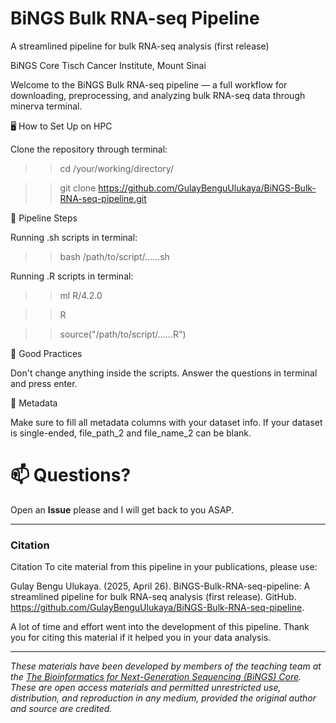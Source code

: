 # BiNGS Bulk RNA-seq Pipeline
A streamlined pipeline for bulk RNA-seq analysis (first release)

BiNGS Core	Tisch Cancer Institute, Mount Sinai

Welcome to the BiNGS Bulk RNA-seq pipeline — a full workflow for downloading, preprocessing, and analyzing bulk RNA-seq data through minerva terminal.

🖥️ How to Set Up on HPC

Clone the repository through terminal:

>> cd /your/working/directory/

>> git clone https://github.com/GulayBenguUlukaya/BiNGS-Bulk-RNA-seq-pipeline.git

🔄 Pipeline Steps

Running .sh scripts in terminal:

>> bash /path/to/script/......sh
  
  
Running .R scripts in terminal:

>> ml R/4.2.0
  
>> R
  
>> source("/path/to/script/......R")
  

🧹 Good Practices

Don't change anything inside the scripts. Answer the questions in terminal and press enter.

🔖 Metadata

Make sure to fill all metadata columns with your dataset info. If your dataset is single-ended, file_path_2 and file_name_2 can be blank.


# 📫 Questions?
Open an **Issue** please and I will get back to you ASAP.




---

### Citation

Citation
To cite material from this pipeline in your publications, please use:

Gulay Bengu Ulukaya. (2025, April 26). BiNGS-Bulk-RNA-seq-pipeline: A streamlined pipeline for bulk RNA-seq analysis (first release). GitHub. https://github.com/GulayBenguUlukaya/BiNGS-Bulk-RNA-seq-pipeline.

A lot of time and effort went into the development of this pipeline. Thank you for citing this material if it helped you in your data analysis.

---

*These materials have been developed by members of the teaching team at the [The Bioinformatics for Next-Generation Sequencing (BiNGS) Core](https://bings.mssm.edu/). These are open access materials and permitted unrestricted use, distribution, and reproduction in any medium, provided the original author and source are credited.*


